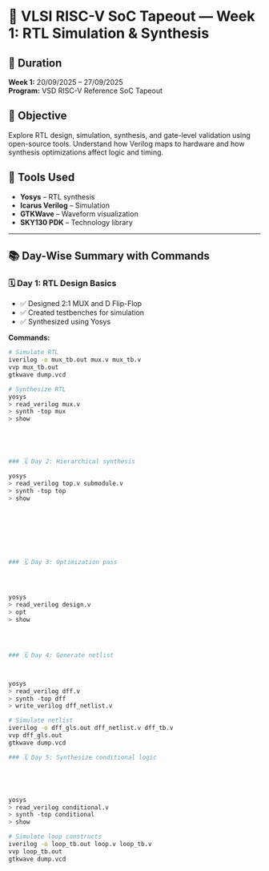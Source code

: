 # 🚀 VLSI RISC-V SoC Tapeout — Week 1: RTL Simulation & Synthesis

## 📅 Duration
**Week 1:** 20/09/2025 – 27/09/2025  
**Program:** VSD RISC-V Reference SoC Tapeout

## 🎯 Objective
Explore RTL design, simulation, synthesis, and gate-level validation using open-source tools. Understand how Verilog maps to hardware and how synthesis optimizations affect logic and timing.

## 🧰 Tools Used
- **Yosys** – RTL synthesis
- **Icarus Verilog** – Simulation
- **GTKWave** – Waveform visualization
- **SKY130 PDK** – Technology library

---

## 📚 Day-Wise Summary with Commands

### 🗓️ Day 1: RTL Design Basics
- ✅ Designed 2:1 MUX and D Flip-Flop
- ✅ Created testbenches for simulation
- ✅ Synthesized using Yosys

**Commands:**
```bash
# Simulate RTL
iverilog -o mux_tb.out mux.v mux_tb.v
vvp mux_tb.out
gtkwave dump.vcd

# Synthesize RTL
yosys
> read_verilog mux.v
> synth -top mux
> show





### 🗓️ Day 2: Hierarchical synthesis

yosys
> read_verilog top.v submodule.v
> synth -top top
> show








### 🗓️ Day 3: Optimization pass




yosys
> read_verilog design.v
> opt
> show




### 🗓️ Day 4: Generate netlist



yosys
> read_verilog dff.v
> synth -top dff
> write_verilog dff_netlist.v

# Simulate netlist
iverilog -o dff_gls.out dff_netlist.v dff_tb.v
vvp dff_gls.out
gtkwave dump.vcd

### 🗓️ Day 5: Synthesize conditional logic





yosys
> read_verilog conditional.v
> synth -top conditional
> show

# Simulate loop constructs
iverilog -o loop_tb.out loop.v loop_tb.v
vvp loop_tb.out
gtkwave dump.vcd
